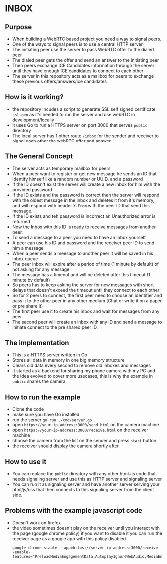 INBOX
=============

## Purpose

- When building a WebRTC based project you need a way to signal peers.
- One of the ways to signal peers is to use a central HTTP server
- The initiating peer use the server to pass WebRTC offer to the dialed peer
- The dialed peer gets the offer and send an answer to the initiating peer
- Then peers exchange ICE Candidates information through the server until they have enough ICE candidates to connect to each other
- The server in this repository acts as a mailbox for peers to exchange these previous offers/answers/ice candidates

## How is it working?

- the repository incudes a script to generate SSL self signed certificate
  `ssl-gen` as it's needed to run the server and use webRTC in development/locally
- it uses Go to run a HTTPS server on port 3000 that serves `public` directory
- The local server has 1 other route `/inbox` for the sender and receiver to signal each
  other the webRTC offer and answer.

## The General Concept

- The server acts as temporary mailbox for peers
- When a peer want to register or get new message he sends an ID that identify himself like a random number or UUID, and a password
- If the ID doesn't exist the server will create a new inbox for him with the provided password
- If the ID exists and the password is correct then the server will respond with the oldest message in the inbox and deletes it from it's memory, and will respond with header `X-From` with the peer ID that send this message.
- If the ID exists and teh password is incorrect an Unauthorized arror is returned
- Now the Inbox with this ID is ready to receive messages from another peer.
- To send a message to a peer you need to have an Inbox yourself
- A peer can use his ID and password and the receiver peer ID to send him a message
- When a peer sends a meesage to another peer it will be saved in his inbox queue
- The peer inbox will expire after a period of time (1 minute by default) of not asking for any message
- The message has a timeout and will be deleted after this timeout (1 minute by default)
- So peers has to keep asking the server for new messages with short delays that doesn't exceed the timeout until they connect to each other
- So for 2 peers to connect, the first peer need to choose an identifier and pass it to the other peer in any other medium (Chat or write it on a paper or pre share it)
- The first peer use it to create his inbox and wait for messages from any peer
- The second peer will create an inbox with any ID and send a message to initiate connect to the pre shared peer ID.

## The implementation

- This is a HTTPS server written in Go
- Stores all data in memory in one big memory structure
- Clears old data every second to remove old inboxes and messages
- It started as a backend for sharing my phone camera with my PC and the idea evolved to cover more usecases, this is why the example in `public` shares the camera.

## How to run the example

- Clone the code
- make sure you have Go installed
- run the server `go run ./cmd/server.go`
- open `https://your-ip-address:3000/send.html` on the camera machine
- open `https://your-ip-address:3000/receive.html` on the receiver machine
- choose the camera from the list on the sender and press `start` button
- the receiver should display the camera shortly after

## How to use it

- You can replace the `public` directory with any other html+js code that needs signaling server and use this as HTTP server and signaling server
- You can run it as signaling server and have another server serving your html/js/css that then connects to this signaling server from the client side.

## Problems with the example javascript code

- Doesn't work on firefox
- the video sometimes doesn't play on the receiver until you interact with the
  page (google chrome policy) if you want to disable it you can run the receiver
  page as a google app with this policy disabled
  ```
  google-chrome-stable --app=https://server-ip-address:3000/receive --enable-features="PreloadMediaEngagementData,AutoplayIgnoreWebAudio,MediaEngagementBypassAutoplayPolicies"
  ```
